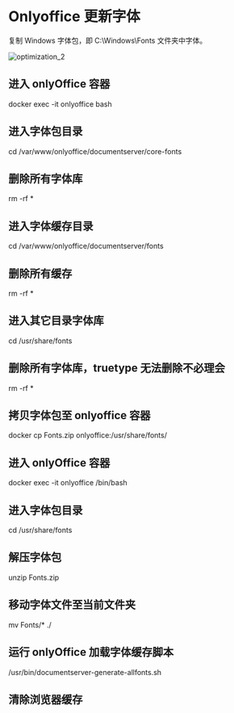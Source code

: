 # Onlyoffice 更新字体

复制 Windows 字体包，即 C:\Windows\Fonts 文件夹中字体。

![optimization_2](https://zhang.beer/static/images/optimization_2.gif)

## 进入 onlyOffice 容器

docker exec -it onlyoffice bash

## 进入字体包目录

cd /var/www/onlyoffice/documentserver/core-fonts

## 删除所有字体库

rm -rf \*

## 进入字体缓存目录

cd /var/www/onlyoffice/documentserver/fonts

## 删除所有缓存

rm -rf \*

## 进入其它目录字体库

cd /usr/share/fonts

## 删除所有字体库，truetype 无法删除不必理会

rm -rf \*

## 拷贝字体包至 onlyoffice 容器

docker cp Fonts.zip onlyoffice:/usr/share/fonts/

## 进入 onlyOffice 容器

docker exec -it onlyoffice /bin/bash

## 进入字体包目录

cd /usr/share/fonts

## 解压字体包

unzip Fonts.zip

## 移动字体文件至当前文件夹

mv Fonts/\* ./

## 运行 onlyOffice 加载字体缓存脚本

/usr/bin/documentserver-generate-allfonts.sh

## 清除浏览器缓存
